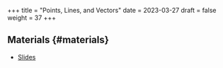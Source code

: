 +++
title = "Points, Lines, and Vectors"
date = 2023-03-27
draft = false
weight = 37
+++

## Materials {#materials}

-   [Slides](/slides/points-lines-vectors.pdf)
